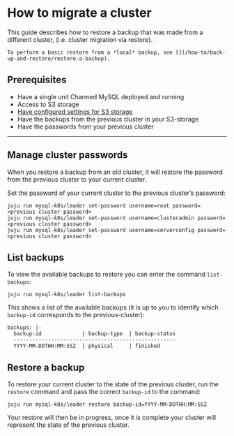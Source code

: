 # How to migrate a cluster

This guide describes how to restore a backup that was made from a different cluster, (i.e. cluster migration via restore).

```{seealso}
To perform a basic restore from a *local* backup, see [](/how-to/back-up-and-restore/restore-a-backup).
```

## Prerequisites

- Have a single unit Charmed MySQL deployed and running
- Access to S3 storage
- [Have configured settings for S3 storage](/how-to/back-up-and-restore/configure-s3-aws.md)
- Have the backups from the previous cluster in your S3-storage
- Have the passwords from your previous cluster

---

## Manage cluster passwords

When you restore a backup from an old cluster, it will restore the password from the previous cluster to your current cluster. 

Set the password of your current cluster to the previous cluster’s password:

```shell
juju run mysql-k8s/leader set-password username=root password=<previous cluster password>
juju run mysql-k8s/leader set-password username=clusteradmin password=<previous cluster password>
juju run mysql-k8s/leader set-password username=serverconfig password=<previous cluster password>
```

## List backups

To view the available backups to restore you can enter the command `list-backups`:

```shell
juju run mysql-k8s/leader list-backups
```

This shows a list of the available backups (it is up to you to identify which `backup-id` corresponds to the previous-cluster):

```shell
backups: |-
  backup-id             | backup-type  | backup-status
  ----------------------------------------------------
  YYYY-MM-DDTHH:MM:SSZ  | physical     | finished
```

## Restore a backup

To restore your current cluster to the state of the previous cluster, run the `restore` command and pass the correct `backup-id` to the command:

 ```shell
juju run mysql-k8s/leader restore backup-id=YYYY-MM-DDTHH:MM:SSZ
```

Your restore will then be in progress, once it is complete your cluster will represent the state of the previous cluster.